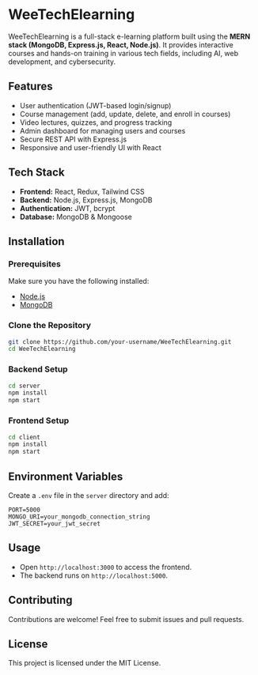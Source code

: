 # WeeTechElearning

WeeTechElearning is a full-stack e-learning platform built using the **MERN stack (MongoDB, Express.js, React, Node.js)**. It provides interactive courses and hands-on training in various tech fields, including AI, web development, and cybersecurity.

## Features
- User authentication (JWT-based login/signup)
- Course management (add, update, delete, and enroll in courses)
- Video lectures, quizzes, and progress tracking
- Admin dashboard for managing users and courses
- Secure REST API with Express.js
- Responsive and user-friendly UI with React

## Tech Stack
- **Frontend:** React, Redux, Tailwind CSS
- **Backend:** Node.js, Express.js, MongoDB
- **Authentication:** JWT, bcrypt
- **Database:** MongoDB & Mongoose

## Installation

### Prerequisites
Make sure you have the following installed:
- [Node.js](https://nodejs.org/)
- [MongoDB](https://www.mongodb.com/)

### Clone the Repository
```sh
git clone https://github.com/your-username/WeeTechElearning.git
cd WeeTechElearning
```

### Backend Setup
```sh
cd server
npm install
npm start
```

### Frontend Setup
```sh
cd client
npm install
npm start
```

## Environment Variables
Create a `.env` file in the `server` directory and add:
```env
PORT=5000
MONGO_URI=your_mongodb_connection_string
JWT_SECRET=your_jwt_secret
```

## Usage
- Open `http://localhost:3000` to access the frontend.
- The backend runs on `http://localhost:5000`.

## Contributing
Contributions are welcome! Feel free to submit issues and pull requests.

## License
This project is licensed under the MIT License.
